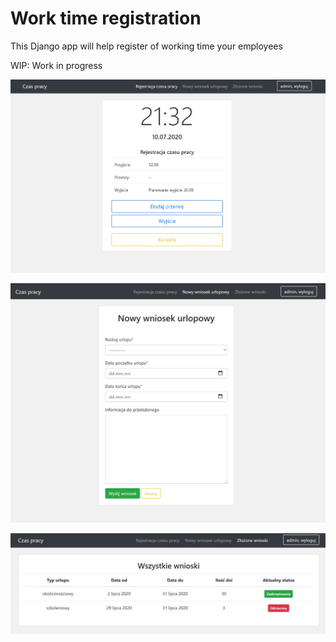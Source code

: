 # Work time registration
This Django app will help register of working time your employees

WIP: Work in progress

![Work time registration - screenshot 1](screenshots/screenshot_1.jpg)

![Work time registration - screenshot 2](screenshots/screenshot_2.jpg)

![Work time registration - screenshot 3](screenshots/screenshot_3.jpg)